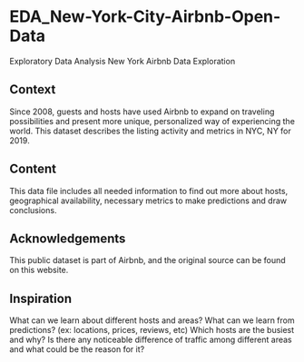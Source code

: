# EDA_New-York-City-Airbnb-Open-Data
Exploratory Data Analysis New York Airbnb Data Exploration
## Context

Since 2008, guests and hosts have used Airbnb to expand on traveling possibilities and present more unique, personalized way of experiencing the world. This dataset describes the listing activity and metrics in NYC, NY for 2019.

## Content

This data file includes all needed information to find out more about hosts, geographical availability, necessary metrics to make predictions and draw conclusions.

## Acknowledgements

This public dataset is part of Airbnb, and the original source can be found on this website.

## Inspiration

What can we learn about different hosts and areas?
What can we learn from predictions? (ex: locations, prices, reviews, etc)
Which hosts are the busiest and why?
Is there any noticeable difference of traffic among different areas and what could be the reason for it?
